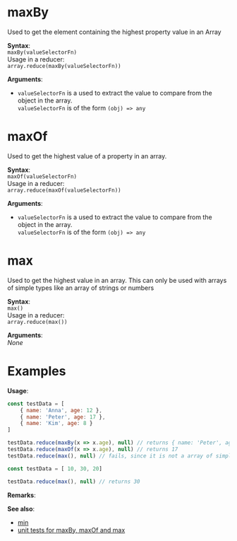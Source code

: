 # maxBy
Used to get the element containing the highest property value in an Array

**Syntax**:  
`maxBy(valueSelectorFn)`  
Usage in a reducer:  
`array.reduce(maxBy(valueSelectorFn))`

**Arguments**:  
- `valueSelectorFn` is a used to extract the value to compare from the object in the array.  
  `valueSelectorFn` is of the form `(obj) => any`


# maxOf
Used to get the highest value of a property in an array.

**Syntax**:  
`maxOf(valueSelectorFn)`  
Usage in a reducer:  
`array.reduce(maxOf(valueSelectorFn))`

**Arguments**:  
- `valueSelectorFn` is a used to extract the value to compare from the object in the array.  
  `valueSelectorFn` is of the form `(obj) => any`


# max
Used to get the highest value in an array. This can only be used with arrays of simple types like an array of strings or numbers

**Syntax**:  
`max()`  
Usage in a reducer:  
`array.reduce(max())`

**Arguments**:  
*None*

# Examples

**Usage**:
```javascript
const testData = [
    { name: 'Anna', age: 12 },
    { name: 'Peter', age: 17 },
    { name: 'Kim', age: 8 }
]

testData.reduce(maxBy(x => x.age), null) // returns { name: 'Peter', age: 17 }
testData.reduce(maxOf(x => x.age), null) // returns 17
testData.reduce(max(), null) // fails, since it is not a array of simple types
```

```javascript
const testData = [ 10, 30, 20]

testData.reduce(max(), null) // returns 30
```

**Remarks**:


**See also**:
- [min](./min.md)
- [unit tests for maxBy, maxOf and max](../tests/max.tests.ts)
